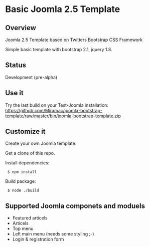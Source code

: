 Basic Joomla 2.5 Template
==================================================

Overview
--------------------------------------
Joomla 2.5 Template based on Twitters Bootstrap CSS Framework

Simple basic template with bootstrap 2.1, jquery 1.8. 

## Status

Development (pre-alpha)


## Use it

 Try the last build on your Test-Joomla installation: https://github.com/Miramac/joomla-bootstrap-template/raw/master/bin/joomla-bootstrap-template.zip

## Customize it
Create your own Joomla template. 

Get a clone of this repo.

Install dependencies:	

	 $ npm install 
	
Build package:	
	
	 $ node ./build


Supported Joomla componets and moduels
--------------------------------------
 * Featured articels
 * Articels
 * Top menu 
 * Left main menu (needs some styling ;-)
 * Login & registration form
 
 
 

